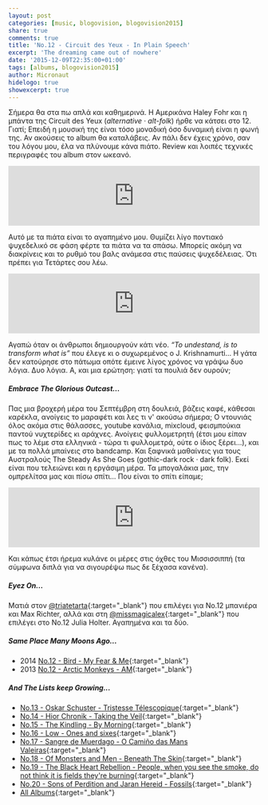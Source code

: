 ```yaml
---
layout: post
categories: [music, blogovision, blogovision2015]
share: true
comments: true
title: 'No.12 - Circuit des Yeux - In Plain Speech'
excerpt: 'The dreaming came out of nowhere'
date: '2015-12-09T22:35:00+01:00'
tags: [albums, blogovision2015]
author: Micronaut
hidelogo: true
showexcerpt: true
---
```

Σήμερα θα στα πω απλά και καθημερινά. Η Αμερικάνα Haley Fohr και η μπάντα της Circuit des Yeux (*alternative · alt-folk*) ήρθε να κάτσει στο 12. Γιατί; Επειδή η μουσική της είναι τόσο μοναδική όσο δυναμική είναι η φωνή της. Αν ακούσεις το album θα καταλάβεις. Αν πάλι δεν έχεις χρόνο, σαν του λόγου μου, έλα να πλύνουμε κάνα πιάτο. Review και λοιπές τεχνικές περιγραφές του album στον ωκεανό.

<iframe style="border: 0; width: 100%; height: 120px;" src="https://bandcamp.com/EmbeddedPlayer/album=1186326444/size=large/bgcol=ffffff/linkcol=0687f5/tracklist=false/artwork=small/track=3863742212/transparent=true/" seamless><a href="http://circuitdesyeux.bandcamp.com/album/in-plain-speech">In Plain Speech by Circuit des Yeux</a></iframe>

Αυτό με τα πιάτα είναι το αγαπημένο μου. Θυμίζει λίγο ποντιακό ψυχεδελικό σε φάση φέρτε τα πιάτα να τα σπάσω. Μπορείς ακόμη να διακρίνεις και το ρυθμό του βαλς ανάμεσα στις παύσεις ψυχεδέλειας. Ότι πρέπει για Τετάρτες σου λέω.

<iframe style="border: 0; width: 100%; height: 120px;" src="https://bandcamp.com/EmbeddedPlayer/album=1186326444/size=large/bgcol=ffffff/linkcol=0687f5/tracklist=false/artwork=small/track=162698803/transparent=true/" seamless><a href="http://circuitdesyeux.bandcamp.com/album/in-plain-speech">In Plain Speech by Circuit des Yeux</a></iframe>

Αγαπώ όταν οι άνθρωποι δημιουργούν κάτι νέο. *&ldquo;To undestand, is to transform what is&rdquo;* που έλεγε κι ο συχωρεμένος ο J. Krishnamurti... Η γάτα δεν κατούρησε στο πάτωμα οπότε έμεινε λίγος χρόνος να γράψω δυο λόγια. Δυο λόγια. Α, και μια ερώτηση: γιατί τα πουλιά δεν ουρούν;

<div class="text-divider"></div>

##### Embrace The Glorious Outcast...

Πας μια βροχερή μέρα του Σεπτέμβρη στη δουλειά, βάζεις καφέ, κάθεσαι καρέκλα, ανοίγεις το μαραφέτι και λες τι ν' ακούσω σήμερα; Ο ντουνιάς όλος ακόμα στις θάλασσες, youtube κανάλια, mixcloud, φεισμπούκια παντού νυχτερίδες κι αράχνες. Ανοίγεις φυλλομετρητή (έτσι μου είπαν πως το λέμε στα ελληνικά - τώρα τι φυλλομετρά, ούτε ο ίδιος ξέρει...), και με τα πολλά μπαίνεις στο bandcamp. Και ξαφνικά μαθαίνεις για τους Αυστραλούς The Steady As She Goes (gothic-dark rock · dark folk). Εκεί είναι που τελειώνει και η εργάσιμη μέρα. Τα μπογαλάκια μας, την ομπρελίτσα μας και πίσω σπίτι... Που είναι το σπίτι είπαμε;

<iframe style="border: 0; width: 100%; height: 120px;" src="https://bandcamp.com/EmbeddedPlayer/album=2812626025/size=large/bgcol=ffffff/linkcol=0687f5/tracklist=false/artwork=small/track=1637550682/transparent=true/" seamless><a href="http://the-steady-as-she-goes.bandcamp.com/album/monoliths">MONOLITHS by The Steady As She Goes</a></iframe>

Και κάπως έτσι ήρεμα κυλάνε οι μέρες στις όχθες του Μισσισσιππή (τα σύμφωνα διπλά για να σιγουρέψω πως δε ξέχασα κανένα).

<div class="text-divider"></div>

##### <i class="fa fa-hand-o-right"></i> Eyez Οn...

Ματιά στον [@triatetarta](https://triatetarta.wordpress.com/2015/12/09/%CE%B4%CF%8E%CE%B4%CE%B5%CE%BA%CE%B1-%CF%84%CE%BF-%CF%83%CF%8D%CF%83%CF%84%CE%B7%CE%BC%CE%B1-8-8-8/){:target="_blank"} που επιλέγει για Νο.12 μπανιέρα και Max Richter, αλλά και στη [@missmagicalex](http://missmagicalex.tumblr.com/post/134852048049/blogovision-2015-no12-julia-holter-have-you){:target="_blank"} που επιλέγει στο No.12 Julia Holter. Αγαπημένα και τα δύο.

##### <i class="fa fa-hand-o-right"></i> Same Place Many Moons Ago...

* 2014 [No.12 - Bird - My Fear & Me](/music/blogovision/blogovision2014/blogovision2014-no12/){:target="_blank"}
* 2013 [No.12 - Arctic Monkeys - AM](/music/blogovision/blogovision2013/blogovision2013-no12/){:target="_blank"}

##### <i class="fa fa-hand-o-right"></i> And The Lists keep Growing...

* [No.13 - Oskar Schuster - Tristesse Télescopique](/music/blogovision/blogovision2015/blogovision2015-no13/){:target="_blank"}
* [No.14 - Hior Chronik - Taking the Veil](/music/blogovision/blogovision2015/blogovision2015-no14/){:target="_blank"}
* [No.15 - The Kindling - By Morning](/music/blogovision/blogovision2015/blogovision2015-no15/){:target="_blank"}
* [No.16 - Low - Ones and sixes](/music/blogovision/blogovision2015/blogovision2015-no16/){:target="_blank"}
* [No.17 - Sangre de Muerdago - O Camiño das Mans Valeiras](/music/blogovision/blogovision2015/blogovision2015-no17/){:target="_blank"}
* [No.18 - Of Monsters and Men - Beneath The Skin](/music/blogovision/blogovision2015/blogovision2015-no18/){:target="_blank"}
* [No.19 - The Black Heart Rebellion - People, when you see the smoke, do not think it is fields they're burning](/music/blogovision/blogovision2015/blogovision2015-no19/){:target="_blank"}
* [No.20 - Sons of Perdition and Jaran Hereid - Fossils](/music/blogovision/blogovision2015/blogovision2015-no20/){:target="_blank"}
* [All Albums](/music/albums/2015/){:target="_blank"}